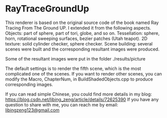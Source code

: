 # RayTraceGroundUp
This renderer is based on the original source code of  the book named Ray Tracing From The Ground UP. 
I extended it from the following aspects. 
Objects: part of sphere, part of tori, globe, and so on. 
Tessellation: sphere, horn, rotational sweeping surfaces, bezier patches (Utah teapot). 
2D texture: solid cylinder checker, sphere checker. 
Scene building: several scenes were built and the corresponding resultant images were produced.

Some of the resultant images were put in the folder ./results/picture

The default settings is to render the fifth scene, which is the most complicated one of the scenes.
If you want to render other scenes, you can modify the Macro, ChapterNum, in BuildShadedObjects.cpp to produce corresponding images.

If you can read simple Chinese, you could find more details in my blog: https://blog.csdn.net/libing_zeng/article/details/72625390
If you have any question to share with me, you can reach me by email: libingzeng123@gmail.com
